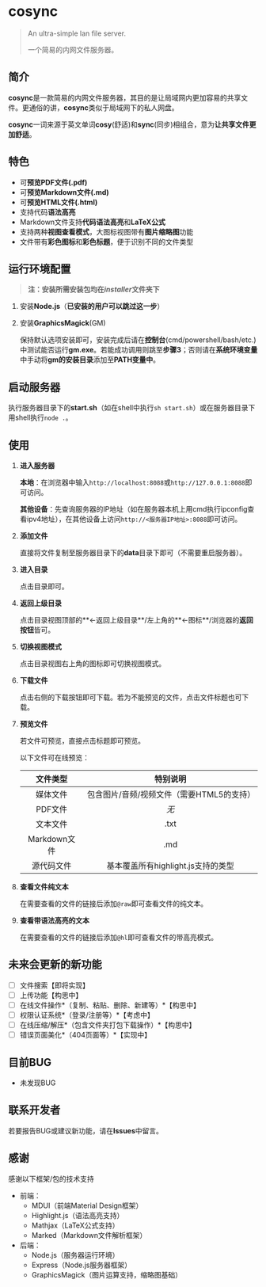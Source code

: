 # cosync
> An ultra-simple lan file server.
>
> 一个简易的内网文件服务器。

## 简介

**cosync**是一款简易的内网文件服务器，其目的是让局域网内更加容易的共享文件。更通俗的讲，**cosync**类似于局域网下的私人网盘。

**cosync**一词来源于英文单词**cosy**(舒适)和**sync**(同步)相组合，意为**让共享文件更加舒适**。

## 特色

- 可**预览PDF文件(.pdf)**
- 可**预览Markdown文件(.md)**
- 可**预览HTML文件(.html)**
- 支持代码**语法高亮**
- Markdown文件支持**代码语法高亮**和**LaTeX公式**
- 支持两种**视图查看模式**，大图标视图带有**图片缩略图**功能
- 文件带有**彩色图标**和**彩色标题**，便于识别不同的文件类型

## 运行环境配置

> **注：安装所需安装包均在*installer*文件夹下**

1. 安装**Node.js**（**已安装的用户可以跳过这一步**）

2. 安装**GraphicsMagick**(GM)

   保持默认选项安装即可，安装完成后请在**控制台**(cmd/powershell/bash/etc.)中测试能否运行**gm.exe**。若能成功调用则跳至**步骤3**；否则请在**系统环境变量**中手动将**gm的安装目录**添加至**PATH变量中**。

## 启动服务器

执行服务器目录下的**start.sh**（如在shell中执行`sh start.sh`）或在服务器目录下用shell执行`node .`。

## 使用

1. **进入服务器**

   **本地**：在浏览器中输入`http://localhost:8088`或`http://127.0.0.1:8088`即可访问。

   **其他设备**：先查询服务器的IP地址（如在服务器本机上用cmd执行ipconfig查看ipv4地址），在其他设备上访问`http://<服务器IP地址>:8088`即可访问。

2. **添加文件**

   直接将文件复制至服务器目录下的**data**目录下即可（不需要重启服务器）。

3. **进入目录**

   点击目录即可。

4. **返回上级目录**

   点击目录视图顶部的**←返回上级目录**/左上角的**←图标**/浏览器的**返回按钮**皆可。

5. **切换视图模式**

   点击目录视图右上角的图标即可切换视图模式。

6. **下载文件**

   点击右侧的下载按钮即可下载。若为不能预览的文件，点击文件标题也可下载。

7. **预览文件**

   若文件可预览，直接点击标题即可预览。

   以下文件可在线预览：

   |   文件类型   |                 特别说明                  |
   | :----------: | :---------------------------------------: |
   |   媒体文件   | 包含图片/音频/视频文件（需要HTML5的支持） |
   |   PDF文件    |                   *无*                    |
   |   文本文件   |                   .txt                    |
   | Markdown文件 |                    .md                    |
   |  源代码文件  |    基本覆盖所有highlight.js支持的类型     |

8. **查看文件纯文本**

   在需要查看的文件的链接后添加`@raw`即可查看文件的纯文本。

9. **查看带语法高亮的文本**

   在需要查看的文件的链接后添加`@hl`即可查看文件的带高亮模式。

## 未来会更新的新功能

- [ ] 文件搜索【即将实现】
- [ ] 上传功能【构思中】
- [ ] 在线文件操作*（复制、粘贴、删除、新建等）*【构思中】
- [ ] 权限认证系统*（登录/注册等）*【考虑中】
- [ ] 在线压缩/解压*（包含文件夹打包下载操作）*【构思中】
- [ ] 错误页面美化*（404页面等）*【实现中】

## 目前BUG

- 未发现BUG

## 联系开发者

若要报告BUG或建议新功能，请在**Issues**中留言。

## 感谢

感谢以下框架/包的技术支持

- 前端：
  - MDUI（前端Material Design框架）
  - Highlight.js（语法高亮支持）
  - Mathjax（LaTeX公式支持）
  - Marked（Markdown文件解析框架）
- 后端：
  - Node.js（服务器运行环境）
  - Express（Node.js服务器框架）
  - GraphicsMagick（图片运算支持，缩略图基础）